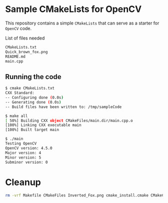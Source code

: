 # Sample CMakeLists for OpenCV

This repository contains a simple `CMakeLists` that can serve as a starter for `OpenCV` code.

List of files needed
```bash
CMakeLists.txt
Quick_brown_fox.png
README.md
main.cpp
```
## Running the code

```bash
$ cmake CMakeLists.txt
CXX Standard:
-- Configuring done (0.0s)
-- Generating done (0.0s)
-- Build files have been written to: /tmp/sampleCode

$ make all
[ 50%] Building CXX object CMakeFiles/main.dir/main.cpp.o
[100%] Linking CXX executable main
[100%] Built target main

$ ./main
Testing OpenCV
OpenCV version: 4.5.0
Major version: 4
Minor version: 5
Subminor version: 0
```

# Cleanup
```bash
rm -vrf Makefile CMakeFiles Inverted_Fox.png cmake_install.cmake CMakeCache.txt
```
